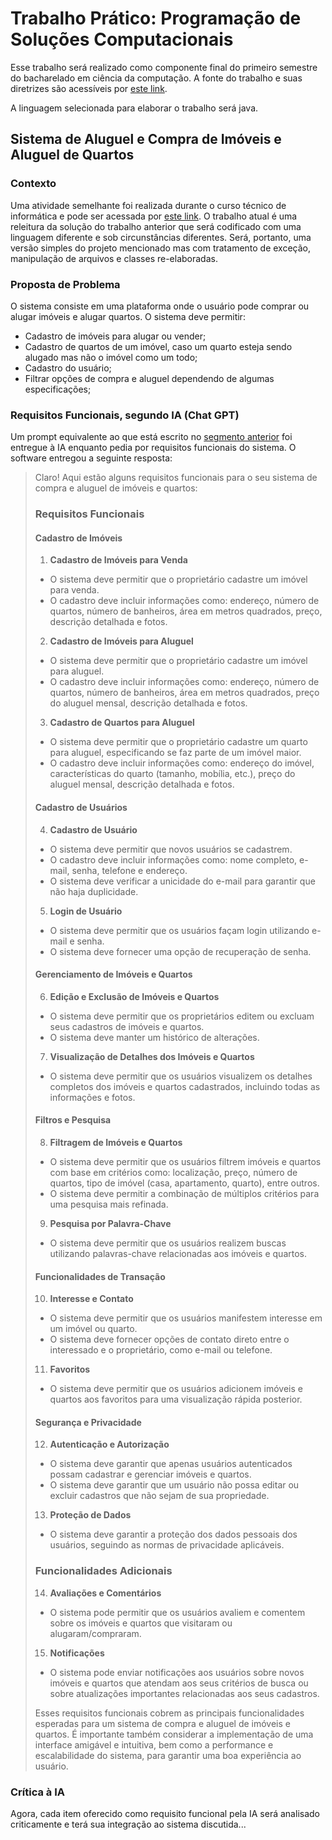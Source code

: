 # Trabalho Prático: Programação de Soluções Computacionais
Esse trabalho será realizado como componente final do primeiro semestre do bacharelado em ciência da computação. A fonte do trabalho e suas diretrizes são acessíveis por [este link](https://github.com/alexmontanha/trabalho_final_psc).

A linguagem selecionada para elaborar o trabalho será java.
## Sistema de Aluguel e Compra de Imóveis e Aluguel de Quartos
### Contexto
Uma atividade semelhante foi realizada durante o curso técnico de informática e pode ser acessada por [este link](https://github.com/MattNogueira/MyMoveis/). O trabalho atual é uma releitura da solução do trabalho anterior que será codificado com uma linguagem diferente e sob circunstâncias diferentes. Será, portanto, uma versão simples do projeto mencionado mas com tratamento de exceção, manipulação de arquivos e classes re-elaboradas.
### Proposta de Problema
O sistema consiste em uma plataforma onde o usuário pode comprar ou alugar imóveis e alugar quartos. O sistema deve permitir:
- Cadastro de imóveis para alugar ou vender;
- Cadastro de quartos de um imóvel, caso um quarto esteja sendo alugado mas não o imóvel como um todo;
- Cadastro do usuário;
- Filtrar opções de compra e aluguel dependendo de algumas especificações;
### Requisitos Funcionais, segundo IA (Chat GPT)
Um prompt equivalente ao que está escrito no [segmento anterior](https://github.com/MattNogueira/MyMoveis_Try2/edit/main/README.md#proposta-de-problema) foi entregue à IA enquanto pedia por requisitos funcionais do sistema. O software entregou a seguinte resposta:
> Claro! Aqui estão alguns requisitos funcionais para o seu sistema de compra e aluguel de imóveis e quartos:
>
>### Requisitos Funcionais
>
>#### Cadastro de Imóveis
>1. **Cadastro de Imóveis para Venda**
>   - O sistema deve permitir que o proprietário cadastre um imóvel para venda.
>   - O cadastro deve incluir informações como: endereço, número de quartos, número de banheiros, área em metros quadrados, preço, descrição detalhada e fotos.
>
>2. **Cadastro de Imóveis para Aluguel**
>   - O sistema deve permitir que o proprietário cadastre um imóvel para aluguel.
>   - O cadastro deve incluir informações como: endereço, número de quartos, número de banheiros, área em metros quadrados, preço do aluguel mensal, descrição detalhada e fotos.
>
>3. **Cadastro de Quartos para Aluguel**
>   - O sistema deve permitir que o proprietário cadastre um quarto para aluguel, especificando se faz parte de um imóvel maior.
>   - O cadastro deve incluir informações como: endereço do imóvel, características do quarto (tamanho, mobília, etc.), preço do aluguel mensal, descrição detalhada e fotos.
>
>#### Cadastro de Usuários
>4. **Cadastro de Usuário**
>   - O sistema deve permitir que novos usuários se cadastrem.
>   - O cadastro deve incluir informações como: nome completo, e-mail, senha, telefone e endereço.
>   - O sistema deve verificar a unicidade do e-mail para garantir que não haja duplicidade.
>
>5. **Login de Usuário**
>   - O sistema deve permitir que os usuários façam login utilizando e-mail e senha.
>   - O sistema deve fornecer uma opção de recuperação de senha.
>
>#### Gerenciamento de Imóveis e Quartos
>6. **Edição e Exclusão de Imóveis e Quartos**
>   - O sistema deve permitir que os proprietários editem ou excluam seus cadastros de imóveis e quartos.
>   - O sistema deve manter um histórico de alterações.
>
>7. **Visualização de Detalhes dos Imóveis e Quartos**
>   - O sistema deve permitir que os usuários visualizem os detalhes completos dos imóveis e quartos cadastrados, incluindo todas as informações e fotos.
>
>#### Filtros e Pesquisa
>8. **Filtragem de Imóveis e Quartos**
>   - O sistema deve permitir que os usuários filtrem imóveis e quartos com base em critérios como: localização, preço, número de quartos, tipo de imóvel (casa, apartamento, quarto), entre outros.
>   - O sistema deve permitir a combinação de múltiplos critérios para uma pesquisa mais refinada.
>
>9. **Pesquisa por Palavra-Chave**
>   - O sistema deve permitir que os usuários realizem buscas utilizando palavras-chave relacionadas aos imóveis e quartos.
>
>#### Funcionalidades de Transação
>10. **Interesse e Contato**
>    - O sistema deve permitir que os usuários manifestem interesse em um imóvel ou quarto.
>    - O sistema deve fornecer opções de contato direto entre o interessado e o proprietário, como e-mail ou telefone.
>
>11. **Favoritos**
>    - O sistema deve permitir que os usuários adicionem imóveis e quartos aos favoritos para uma visualização rápida posterior.
>
>#### Segurança e Privacidade
>12. **Autenticação e Autorização**
>    - O sistema deve garantir que apenas usuários autenticados possam cadastrar e gerenciar imóveis e quartos.
>    - O sistema deve garantir que um usuário não possa editar ou excluir cadastros que não sejam de sua propriedade.
>
>13. **Proteção de Dados**
>    - O sistema deve garantir a proteção dos dados pessoais dos usuários, seguindo as normas de privacidade aplicáveis.
>
>### Funcionalidades Adicionais
>14. **Avaliações e Comentários**
>    - O sistema pode permitir que os usuários avaliem e comentem sobre os imóveis e quartos que visitaram ou alugaram/compraram.
>
>15. **Notificações**
>    - O sistema pode enviar notificações aos usuários sobre novos imóveis e quartos que atendam aos seus critérios de busca ou sobre atualizações importantes relacionadas aos seus cadastros.
>
>Esses requisitos funcionais cobrem as principais funcionalidades esperadas para um sistema de compra e aluguel de imóveis e quartos. É importante também considerar a implementação de uma interface amigável e intuitiva, bem como a performance e escalabilidade do sistema, para garantir uma boa experiência ao usuário.
### Crítica à IA
Agora, cada item oferecido como requisito funcional pela IA será analisado criticamente e terá sua integração ao sistema discutida...
